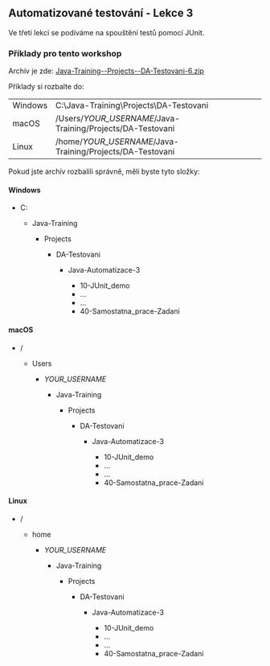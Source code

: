 ---
---
Automatizované testování - Lekce 3
----------------------------------

Ve třetí lekci se podíváme na spouštění testů pomocí JUnit.



### Příklady pro tento workshop

Archív je zde:
[Java-Training--Projects--DA-Testovani-6.zip](/data/2021-jaro/da-java-brno/Java-Training--Projects--DA-Testovani-6.zip)


Příklady si rozbalte do:

<table class="column-1-right-align">
    <tr>
        <td>Windows</td>
        <td>C:\Java-Training\Projects\DA-Testovani</td>
    </tr>
    <tr>
        <td>macOS</td>
        <td>/Users/<i>YOUR_USERNAME</i>/Java-Training/Projects/DA-Testovani</td>
    </tr>
    <tr>
        <td>Linux</td>
        <td>/home/<i>YOUR_USERNAME</i>/Java-Training/Projects/DA-Testovani</td>
    </tr>
</table>


Pokud jste archív rozbalili správně, měli byste tyto složky:

#### Windows

<ul class="filesystem-tree">
    <li>C:</li>
    <ul>
        <li>Java-Training</li>
        <ul>
            <li>Projects</li>
            <ul>
                <li>DA-Testovani</li>
                <ul>
                    <li>Java-Automatizace-3</li>
                    <ul>
                        <li>10-JUnit_demo</li>
                        <li>...</li>
                        <li>...</li>
                        <li>40-Samostatna_prace-Zadani</li>
                    </ul>
                </ul>
            </ul>
        </ul>
    </ul>
</ul>


#### macOS

<ul class="filesystem-tree">
    <li>/</li>
    <ul>
        <li>Users</li>
        <ul>
            <li><i>YOUR_USERNAME</i></li>
            <ul>
                <li>Java-Training</li>
                <ul>
                    <li>Projects</li>
                    <ul>
                        <li>DA-Testovani</li>
                        <ul>
                            <li>Java-Automatizace-3</li>
                            <ul>
                                <li>10-JUnit_demo</li>
                                <li>...</li>
                                <li>...</li>
                                <li>40-Samostatna_prace-Zadani</li>
                            </ul>
                        </ul>
                    </ul>
                </ul>
            </ul>
        </ul>
    </ul>
</ul>


#### Linux

<ul class="filesystem-tree">
    <li>/</li>
    <ul>
        <li>home</li>
        <ul>
            <li><i>YOUR_USERNAME</i></li>
            <ul>
                <li>Java-Training</li>
                <ul>
                    <li>Projects</li>
                    <ul>
                        <li>DA-Testovani</li>
                        <ul>
                            <li>Java-Automatizace-3</li>
                            <ul>
                                <li>10-JUnit_demo</li>
                                <li>...</li>
                                <li>...</li>
                                <li>40-Samostatna_prace-Zadani</li>
                            </ul>
                        </ul>
                    </ul>
                </ul>
            </ul>
        </ul>
    </ul>
</ul>
